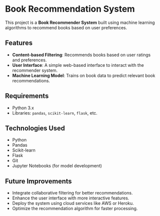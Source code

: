 # Book Recommendation System

This project is a **Book Recommender System** built using machine learning algorithms to recommend books based on user preferences.

## Features
- **Content-based Filtering**: Recommends books based on user ratings and preferences.
- **User Interface**: A simple web-based interface to interact with the recommender system.
- **Machine Learning Model**: Trains on book data to predict relevant book recommendations.


## Requirements
- Python 3.x
- Libraries: `pandas`, `scikit-learn`, `flask`, etc.

## Technologies Used
- Python
- Pandas
- Scikit-learn
- Flask
- Git
- Jupyter Notebooks (for model development)

## Future Improvements
- Integrate collaborative filtering for better recommendations.
- Enhance the user interface with more interactive features.
- Deploy the system using cloud services like AWS or Heroku.
- Optimize the recommendation algorithm for faster processing.
